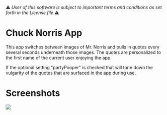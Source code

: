 :warning: *User of this software is subject to important terms and conditions as set forth in the License file* :warning:

# Chuck Norris App

This app switches between images of Mr. Norris and pulls in quotes every several seconds underneath those images. The quotes are personalized to the first name of the current user enjoying the app. 

If the optional setting "partyPooper" is checked that will tone down the vulgarity of the quotes that are surfaced in the app during use.

# Screenshots

![](http://g.recordit.co/0y6gHCwLmb.gif)
